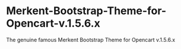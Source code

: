 # Merkent-Bootstrap-Theme-for-Opencart-v.1.5.6.x
The genuine famous Merkent Bootstrap Theme for Opencart v.1.5.6.x
